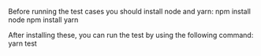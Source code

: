 Before running the test cases you should install node and yarn:
npm install node
npm install yarn


After installing these, you can run the test by using the following command:
yarn test
